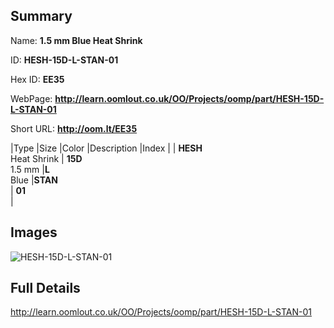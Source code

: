 

## Summary
 
Name: __1.5 mm Blue Heat Shrink__

ID: __HESH-15D-L-STAN-01__

Hex ID: __EE35__

WebPage: __http://learn.oomlout.co.uk/OO/Projects/oomp/part/HESH-15D-L-STAN-01__

Short URL: __http://oom.lt/EE35__


|Type   |Size   |Color   |Description   |Index   |
| __HESH__ <br>Heat Shrink  | __15D__<br>1.5 mm   |__L__<br>Blue    |__STAN__<br>    | __01__<br>  |


## Images
![HESH-15D-L-STAN-01](http://oomlout.com/oomp-gen/parts/HESH-15D-L-STAN-01/HESH-15D-L-STAN-01_420.jpg)

## Full Details

 http://learn.oomlout.co.uk/OO/Projects/oomp/part/HESH-15D-L-STAN-01

